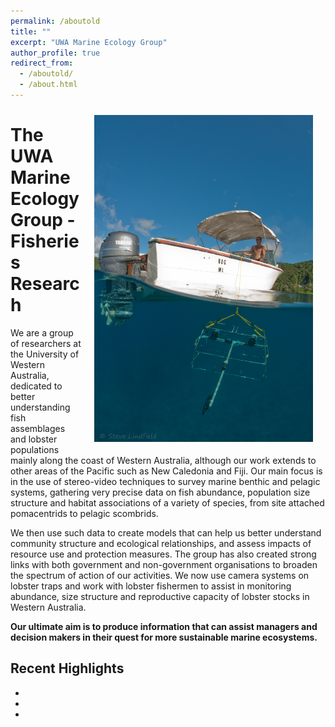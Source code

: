 ```yaml
---
permalink: /aboutold
title: ""
excerpt: "UWA Marine Ecology Group"
author_profile: true
redirect_from:
  - /aboutold/
  - /about.html
---
```

<img class="philprofile" src='/images/BRUV_Steve.jpg' align='right' width="350" hspace="20" vspace="10">

<h1 class="aboutPhil">The UWA Marine Ecology Group - Fisheries Research</h1>

We are a group of researchers at the University of Western Australia, dedicated to better understanding fish assemblages and lobster populations mainly along the coast of Western Australia, although our work extends to other areas of the Pacific such as New Caledonia and Fiji. Our main focus is in the use of stereo-video techniques to survey marine benthic and pelagic systems, gathering very precise data on fish abundance, population size structure and habitat associations of a variety of species, from site attached pomacentrids to pelagic scombrids. 

We then use such data to create models that can help us better understand community structure and ecological relationships, and assess impacts of resource use and protection measures. The group has also created strong links with both government and non-government organisations to broaden the spectrum of action of our activities. We now use camera systems on lobster traps and work with lobster fishermen to assist in monitoring abundance, size structure and reproductive capacity of lobster stocks in Western Australia. 

**Our ultimate aim is to produce information that can assist managers and decision makers in their quest for more sustainable marine ecosystems.** 

## Recent Highlights
- 
- 
- 

